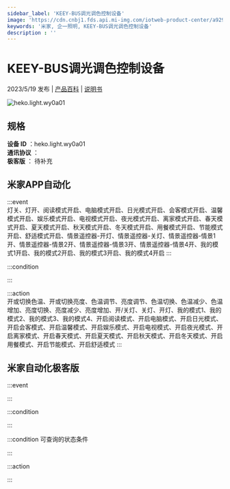 ```yaml
---
sidebar_label: 'KEEY-BUS调光调色控制设备'
image: 'https://cdn.cnbj1.fds.api.mi-img.com/iotweb-product-center/a929841b1f64036f5aabb746e5a0a644_1667973267321.png?GalaxyAccessKeyId=AKVGLQWBOVIRQ3XLEW&Expires=9223372036854775807&Signature=R91KdDWCqQJaPCNl5G8zcEZo7RU='
keywords: '米家, 企一照明, KEEY-BUS调光调色控制设备'
description : ''
---
```

# KEEY-BUS调光调色控制设备

2023/5/19 发布 | [产品百科](https://home.mi.com/webapp/content/baike/product/index.html?model=heko.light.wy0a01/) | [说明书](https://home.mi.com/views/introduction.html?model=heko.light.wy0a01&region=cn)

![heko.light.wy0a01](https://cdn.cnbj1.fds.api.mi-img.com/iotweb-product-center/a929841b1f64036f5aabb746e5a0a644_1667973267321.png?GalaxyAccessKeyId=AKVGLQWBOVIRQ3XLEW&Expires=9223372036854775807&Signature=R91KdDWCqQJaPCNl5G8zcEZo7RU=)

## 规格  
> 
**设备 ID** ：heko.light.wy0a01  
**通讯协议** ：  
**极客版**  ： 待补充 


## 米家APP自动化  

:::event  
灯关、灯开、阅读模式开启、电脑模式开启、日光模式开启、会客模式开启、温馨模式开启、娱乐模式开启、电视模式开启、夜光模式开启、离家模式开启、春天模式开启、夏天模式开启、秋天模式开启、冬天模式开启、用餐模式开启、节能模式开启、舒适模式开启、情景遥控器-开灯、情景遥控器-关灯、情景遥控器-情景1开、情景遥控器-情景2开、情景遥控器-情景3开、情景遥控器-情景4开、我的模式1开启、我的模式2开启、我的模式3开启、我的模式4开启
:::

:::condition  

:::

:::action   
开或切换色温、开或切换亮度、色温调节、亮度调节、色温切换、色温减少、色温增加、亮度切换、亮度减少、亮度增加、开/关灯、关灯、开灯、我的模式1、我的模式2、我的模式3、我的模式4、开启阅读模式、开启电脑模式、开启日光模式、开启会客模式、开启温馨模式、开启娱乐模式、开启电视模式、开启夜光模式、开启离家模式、开启春天模式、开启夏天模式、开启秋天模式、开启冬天模式、开启用餐模式、开启节能模式、开启舒适模式
:::

## 米家自动化极客版  

:::event  

:::

:::condition  

:::

:::condition 可查询的状态条件  

:::

:::action  

:::

        
